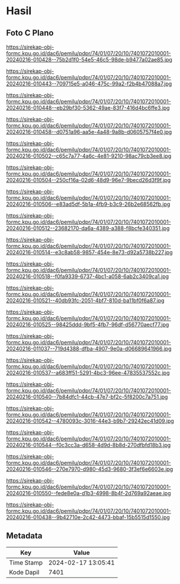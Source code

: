 # Hasil

## Foto C Plano

https://sirekap-obj-formc.kpu.go.id/dac6/pemilu/pdpr/74/01/07/20/10/7401072010001-20240216-010428--75b2d1f0-54e5-46c5-98de-b9477a02ae85.jpg

https://sirekap-obj-formc.kpu.go.id/dac6/pemilu/pdpr/74/01/07/20/10/7401072010001-20240216-010443--709715e5-a046-475c-99a2-f2b4b47088a7.jpg

https://sirekap-obj-formc.kpu.go.id/dac6/pemilu/pdpr/74/01/07/20/10/7401072010001-20240216-010448--eb29bf30-5362-49ae-83f7-416d4bc6ffe3.jpg

https://sirekap-obj-formc.kpu.go.id/dac6/pemilu/pdpr/74/01/07/20/10/7401072010001-20240216-010458--d0751a96-aa5e-4a48-9a8b-d0605757f4e0.jpg

https://sirekap-obj-formc.kpu.go.id/dac6/pemilu/pdpr/74/01/07/20/10/7401072010001-20240216-010502--c65c7a77-4a6c-4e81-9210-98ac79cb3ee8.jpg

https://sirekap-obj-formc.kpu.go.id/dac6/pemilu/pdpr/74/01/07/20/10/7401072010001-20240216-010504--250cf16a-02d6-48d9-96e7-9becd26d3f9f.jpg

https://sirekap-obj-formc.kpu.go.id/dac6/pemilu/pdpr/74/01/07/20/10/7401072010001-20240216-010506--e83ad5df-5b1a-4fb9-b3c9-26b2e68562fb.jpg

https://sirekap-obj-formc.kpu.go.id/dac6/pemilu/pdpr/74/01/07/20/10/7401072010001-20240216-010512--23682170-da6a-4389-a388-f8bcfe340351.jpg

https://sirekap-obj-formc.kpu.go.id/dac6/pemilu/pdpr/74/01/07/20/10/7401072010001-20240216-010514--e3c8ab58-9857-454e-8e73-d92a5738b227.jpg

https://sirekap-obj-formc.kpu.go.id/dac6/pemilu/pdpr/74/01/07/20/10/7401072010001-20240216-010518--f0fa9339-6737-4bc1-a058-6ab2c3409ca1.jpg

https://sirekap-obj-formc.kpu.go.id/dac6/pemilu/pdpr/74/01/07/20/10/7401072010001-20240216-010521--40db93fc-2051-4bf7-810d-ba11bf0f6a87.jpg

https://sirekap-obj-formc.kpu.go.id/dac6/pemilu/pdpr/74/01/07/20/10/7401072010001-20240216-010525--98425ddd-9bf5-4fb7-96df-d56770aecf77.jpg

https://sirekap-obj-formc.kpu.go.id/dac6/pemilu/pdpr/74/01/07/20/10/7401072010001-20240216-011037--719d4388-dfba-4907-9e0a-d06689641966.jpg

https://sirekap-obj-formc.kpu.go.id/dac6/pemilu/pdpr/74/01/07/20/10/7401072010001-20240216-010537--a683ff51-5291-4bc3-96ee-47835537552c.jpg

https://sirekap-obj-formc.kpu.go.id/dac6/pemilu/pdpr/74/01/07/20/10/7401072010001-20240216-010540--7b84dfc1-44cb-47e7-bf2c-5f8200c7a751.jpg

https://sirekap-obj-formc.kpu.go.id/dac6/pemilu/pdpr/74/01/07/20/10/7401072010001-20240216-010542--4780093c-3016-44e3-b9b7-29242ec41d09.jpg

https://sirekap-obj-formc.kpu.go.id/dac6/pemilu/pdpr/74/01/07/20/10/7401072010001-20240216-010544--f0c3cc3a-d658-4d9d-8b8d-270dfbfd18b3.jpg

https://sirekap-obj-formc.kpu.go.id/dac6/pemilu/pdpr/74/01/07/20/10/7401072010001-20240216-010546--270e7970-d980-45d3-9680-3f3ef6e6603e.jpg

https://sirekap-obj-formc.kpu.go.id/dac6/pemilu/pdpr/74/01/07/20/10/7401072010001-20240216-010550--fede8e0a-d1b3-4998-8b4f-2d769a92aeae.jpg

https://sirekap-obj-formc.kpu.go.id/dac6/pemilu/pdpr/74/01/07/20/10/7401072010001-20240216-010438--9b42710e-2c42-4473-bbaf-15b5515d1550.jpg


## Metadata

| Key        | Value               |
| ---------- | ------------------- |
| Time Stamp | 2024-02-17 13:05:41 |
| Kode Dapil | 7401                |



